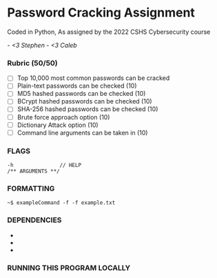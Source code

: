 # Password Cracking Assignment

Coded in Python, As assigned by the 2022 CSHS Cybersecurity course

*- <3 Stephen*
*- <3 Caleb*
### Rubric (50/50)

- [ ] Top 10,000 most common passwords can be cracked
- [ ] Plain-text passwords can be checked (10)
- [ ] MD5 hashed passwords can be checked (10)
- [ ] BCrypt hashed passwords can be checked (10)
- [ ] SHA-256 hashed passwords can be checked (10)
- [ ] Brute force approach option (10)
- [ ] Dictionary Attack option (10)
- [ ] Command line arguments can be taken in (10) 

### FLAGS

```
-h               // HELP 
/** ARGUMENTS **/
```

### FORMATTING

```
~$ exampleCommand -f -f example.txt
```

### DEPENDENCIES
 - 
 - 
 - 

### RUNNING THIS PROGRAM LOCALLY
